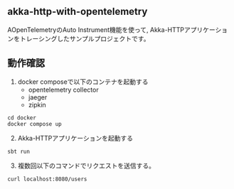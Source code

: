 ## akka-http-with-opentelemetry
AOpenTelemetryのAuto Instrument機能を使って, Akka-HTTPアプリケーションをトレーシングしたサンプルプロジェクトです。

## 動作確認
1. docker composeで以下のコンテナを起動する
   - opentelemetry collector
   - jaeger
   - zipkin
```
cd docker
docker compose up
```

2. Akka-HTTPアプリケーションを起動する
```
sbt run
```
3. 複数回以下のコマンドでリクエストを送信する。
```
curl localhost:8080/users
```